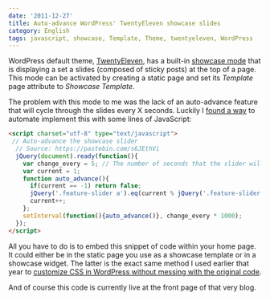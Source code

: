 ```yaml
---
date: '2011-12-27'
title: Auto-advance WordPress' TwentyEleven showcase slides
category: English
tags: javascript, showcase, Template, Theme, twentyeleven, WordPress
---
```


WordPress default theme, [TwentyEleven](https://theme.wordpress.com/themes/twentyeleven/), has a built-in [showcase mode](https://twentyelevendemo.wordpress.com/showcase/) that is displaying a set a slides (composed of sticky posts) at the top of a page. This mode can be activated by creating a static page and set its _Template_ page attribute to _Showcase Template_.

The problem with this mode to me was the lack of an auto-advance feature that will cycle through the slides every X seconds. Luckily I [found a way](https://pastebin.com/s6JEthVi) to automate implement this with some lines of JavaScript:

```html
<script charset="utf-8" type="text/javascript">
 // Auto-advance the showcase slider
  // Source: https://pastebin.com/s6JEthVi
  jQuery(document).ready(function(){
    var change_every = 5; // The number of seconds that the slider will auto-advance in
    var current = 1;
    function auto_advance(){
      if(current == -1) return false;
      jQuery('.feature-slider a').eq(current % jQuery('.feature-slider a').length).trigger('click', [true]);
      current++;
    };
    setInterval(function(){auto_advance()}, change_every * 1000);
  });
</script>

```

All you have to do is to embed this snippet of code within your home page. It could either be in the static page you use as a showcase template or in a showcase widget. The latter is the exact same method I used earlier that year to [customize CSS in WordPress without messing with the original code]({filename}/2011/new-blog-header-and-tiny-wordpress-theme-customizations.md).

And of course this code is currently live at the front page of that very blog.
